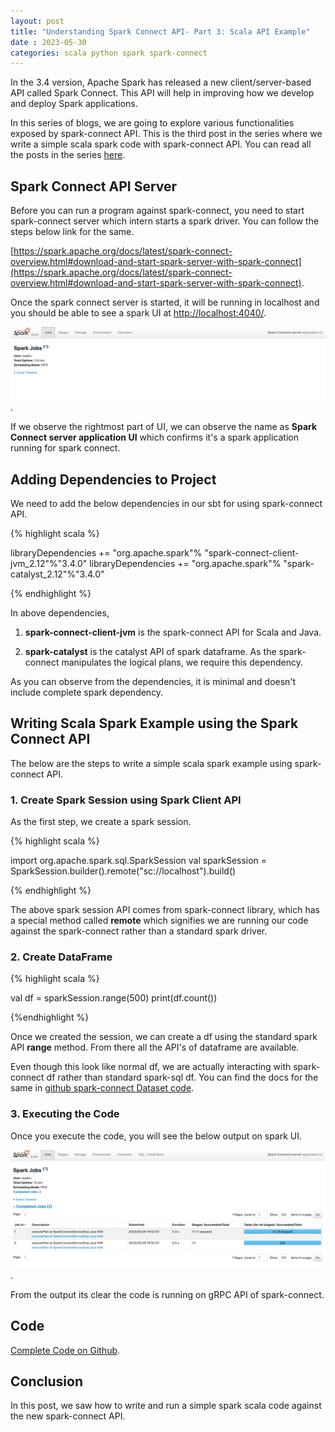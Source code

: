 ```yaml
---
layout: post
title: "Understanding Spark Connect API- Part 3: Scala API Example"
date : 2023-05-30
categories: scala python spark spark-connect
---
```


In the 3.4 version, Apache Spark has released a new client/server-based API called Spark Connect. This API will help in improving how we develop and deploy Spark applications.

In this series of blogs, we are going to explore various functionalities exposed by spark-connect API. This is the third post in the series where we write a simple scala spark code with spark-connect API. You can read all the posts in the series [here](/categories/spark-connect).

## Spark Connect API Server

Before you can run a program against spark-connect, you need to start spark-connect server which intern starts a spark driver. You can follow the steps below link for the same.

[https://spark.apache.org/docs/latest/spark-connect-overview.html#download-and-start-spark-server-with-spark-connect](https://spark.apache.org/docs/latest/spark-connect-overview.html#download-and-start-spark-server-with-spark-connect).

Once the spark connect server is started, it will be running in localhost and you should be able to see a spark UI at [http://localhost:4040/](http://localhost:4040/).

![Spark UI running Spark Connect](/images/spark_connect/spark_connect_spark_ui.png).

If we observe the rightmost part of UI, we can observe the name as **Spark Connect server application UI** which confirms it's a spark application running for spark connect.

## Adding Dependencies to Project

We need to add the below dependencies in our sbt for using spark-connect API.

{% highlight scala %}

libraryDependencies += "org.apache.spark"%  "spark-connect-client-jvm_2.12"%"3.4.0"
libraryDependencies += "org.apache.spark"%  "spark-catalyst_2.12"%"3.4.0"

{% endhighlight %}


In above dependencies, 

 1. **spark-connect-client-jvm** is the spark-connect API for Scala and Java. 

 2. **spark-catalyst** is the catalyst API of spark dataframe. As the spark-connect manipulates the logical plans, we require this dependency.

As you can observe from the dependencies, it is minimal and doesn't include complete spark dependency.


## Writing Scala Spark Example using the Spark Connect API

The below are the steps to write a simple scala spark example using spark-connect API.


### 1. Create Spark Session using Spark Client API

As the first step, we create a spark session.

{% highlight scala %}

import org.apache.spark.sql.SparkSession
val sparkSession = SparkSession.builder().remote("sc://localhost").build()

{% endhighlight %}

The above spark session API comes from spark-connect library, which has a special method called **remote** which signifies we are running our code against the spark-connect rather than a standard spark driver.

### 2. Create DataFrame

{% highlight scala %}

val df = sparkSession.range(500)
print(df.count())

{%endhighlight %}

Once we created the session, we can create a df using the standard spark API **range** method. From there all the API's of dataframe are available.

Even though this look like normal df, we are actually interacting with spark-connect df rather than standard spark-sql df. You can find the docs for the same in [github spark-connect Dataset code](https://github.com/apache/spark/blob/master/connector/connect/client/jvm/src/main/scala/org/apache/spark/sql/Dataset.scala).


### 3. Executing the Code

Once you execute the code, you will see the below output on spark UI.

![Spark UI after hello world execution](/images/spark_connect/spark_ui_after_helloworld.png).

From the output its clear the code is running on gRPC API of spark-connect.

## Code

[Complete Code on Github](https://github.com/phatak-dev/spark-connect-examples/blob/master/src/main/scala/com/madhukara/sparkconnect/HelloWorld.scala).

## Conclusion

In this post, we saw how to write and run a simple spark scala code against the new spark-connect API.
